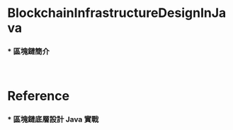 BlockchainInfrastructureDesignInJava
=====
### * 區塊鏈簡介
<br />

Reference
=====
### * 區塊鏈底層設計 Java 實戰
